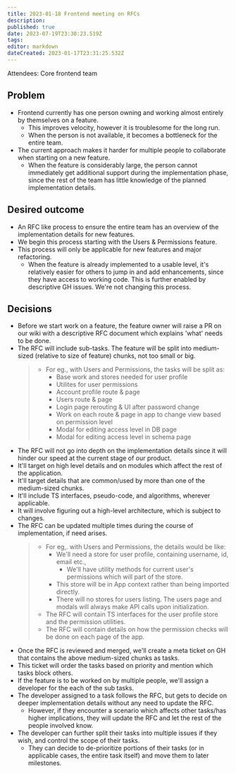 ```yaml
---
title: 2023-01-18 Frontend meeting on RFCs
description: 
published: true
date: 2023-07-19T23:30:23.519Z
tags: 
editor: markdown
dateCreated: 2023-01-17T23:31:25.532Z
---
```


Attendees: Core frontend team

## Problem
* Frontend currently has one person owning and working almost entirely by themselves on a feature.
  * This improves velocity, however it is troublesome for the long run.
  * When the person is not available, it becomes a bottleneck for the entire team.
* The current approach makes it harder for multiple people to collaborate when starting on a new feature.
  * When the feature is considerably large, the person cannot immediately get additional support during the implementation phase, since the rest of the team has little knowledge of the planned implementation details.

## Desired outcome
* An RFC like process to ensure the entire team has an overview of the implementation details for new features.
* We begin this process starting with the Users & Permissions feature.
* This process will only be applicable for new features and major refactoring.
  * When the feature is already implemented to a usable level, it's relatively easier for others to jump in and add enhancements, since they have access to working code. This is further enabled by descriptive GH issues. We're not changing this process.

## Decisions
* Before we start work on a feature, the feature owner will raise a PR on our wiki with a descriptive RFC document which explains 'what' needs to be done.
* The RFC will include sub-tasks. The feature will be split into medium-sized (relative to size of feature) chunks, not too small or big.
    >   - For eg., with Users and Permissions, the tasks will be split as:
    >     - Base work and stores needed for user profile
    >     - Utilites for user permissions
    >     - Account profile route & page
    >     - Users route & page
    >     - Login page rerouting & UI after password change
    >     - Work on each route & page in app to change view based on permission level
    >     - Modal for editing access level in DB page
    >     - Modal for editing access level in schema page  
* The RFC will not go into depth on the implementation details since it will hinder our speed at the current stage of our product.
* It'll target on high level details and on modules which affect the rest of the application.
* It'll target details that are common/used by more than one of the medium-sized chunks.
* It'll include TS interfaces, pseudo-code, and algorithms, wherever applicable.
* It will involve figuring out a high-level architecture, which is subject to changes.
* The RFC can be updated multiple times during the course of implementation, if need arises.
  > - For eg,. with Users and Permissions, the details would be like:
  >   - We'll need a store for user profile, containing username, id, email etc.,
  > 	- We'll have utility methods for current user's permissions which will part of the store.
  >   - This store will be in App context rather than being imported directly.
  >   - There will no stores for users listing. The users page and modals will always make API calls upon initialization.
  > - The RFC will contain TS interfaces for the user profile store and the permission utilities.
  > - The RFC will contain details on how the permission checks will be done on each page of the app.
* Once the RFC is reviewed and merged, we'll create a meta ticket on GH that contains the above medium-sized chunks as tasks.
* This ticket will order the tasks based on priority and mention which tasks block others.
* If the feature is to be worked on by multiple people, we'll assign a developer for the each of the sub tasks.
* The developer assigned to a task follows the RFC, but gets to decide on deeper implementation details without any need to update the RFC.
  - However, if they encounter a scenario which affects other tasks/has higher implications, they will update the RFC and let the rest of the people involved know.
* The developer can further split their tasks into multiple issues if they wish, and control the scope of their tasks.
  - They can decide to de-prioritize portions of their tasks (or in applicable cases, the entire task itself) and move them to later milestones.

